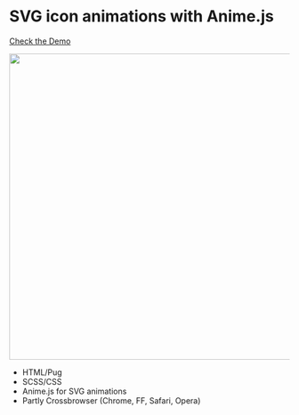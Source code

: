 # SVG icon animations with Anime.js

[Check the Demo](https://codepen.io/nat-davydova/full/jOEgQwp)

<img src="http://natali-davydova.me/assets/img/portfolio/svg-anim/sample.png" width="550" />

* HTML/Pug
* SCSS/CSS
* Anime.js for SVG animations
* Partly Crossbrowser (Chrome, FF, Safari, Opera)
